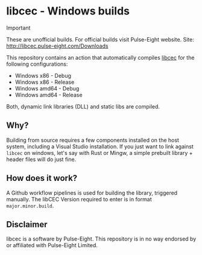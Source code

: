 # libcec - Windows builds

> [!IMPORTANT]  
> These are unofficial builds. For official builds visit Pulse-Eight website.
> Site: <http://libcec.pulse-eight.com/Downloads>

This repository contains an action that automatically compiles [libcec](https://github.com/Pulse-Eight/libcec) for the following configurations:

- Windows x86 - Debug
- Windows x86 - Release
- Windows amd64 - Debug
- Windows amd64 - Release

Both, dynamic link libraries (DLL) and static libs are compiled.

## Why?

Building from source requires a few components installed on the host system, including a Visual Studio installation.
If you just want to link against `libcec` on windows, let's say with Rust or Mingw, a simple prebuilt library + header files will do just fine. 

## How does it work?

A Github workflow pipelines is used for building the library, triggered manually.
The libCEC Version required to enter is in format `major.minor.build`.


## Disclaimer

libcec is a software by Pulse-Eight.
This repository is in no way endorsed by or affiliated with Pulse-Eight Limited.

